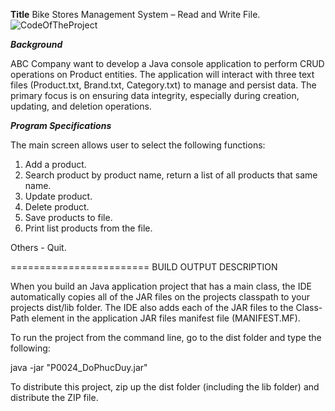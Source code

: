 **Title**
Bike Stores Management System – Read and Write File.
![CodeOfTheProject](https://github.com/user-attachments/assets/6c4e5445-10ac-4120-8daa-2448373970c4)

_**Background**_

ABC Company want to develop a Java console application to perform CRUD operations on Product entities.
The application will interact with three text files (Product.txt, Brand.txt, Category.txt) to manage and persist
data. The primary focus is on ensuring data integrity, especially during creation, updating, and deletion
operations.

_**Program Specifications**_

The main screen allows user to select the following functions:

1. Add a product.
2. Search product by product name, return a list of all products that same name.
3. Update product.
4. Delete product.
5. Save products to file.
6. Print list products from the file.

Others - Quit.

========================
BUILD OUTPUT DESCRIPTION


When you build an Java application project that has a main class, the IDE
automatically copies all of the JAR
files on the projects classpath to your projects dist/lib folder. The IDE
also adds each of the JAR files to the Class-Path element in the application
JAR files manifest file (MANIFEST.MF).

To run the project from the command line, go to the dist folder and
type the following:

java -jar "P0024_DoPhucDuy.jar" 

To distribute this project, zip up the dist folder (including the lib folder)
and distribute the ZIP file.
